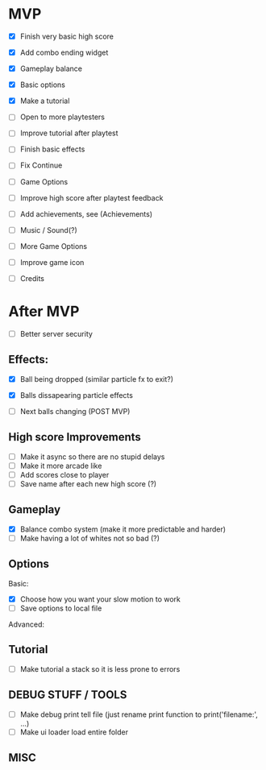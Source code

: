 MVP
====
- [x] Finish very basic high score
- [x] Add combo ending widget
- [x] Gameplay balance
- [x] Basic options
- [x] Make a tutorial

- [ ] Open to more playtesters

- [ ] Improve tutorial after playtest
- [ ] Finish basic effects
- [ ] Fix Continue
- [ ] Game Options
- [ ] Improve high score after playtest feedback
- [ ] Add achievements, see (Achievements)
- [ ] Music / Sound(?)
- [ ] More Game Options
- [ ] Improve game icon
- [ ] Credits

After MVP
=========
- [ ] Better server security

Effects:
--------
- [x] Ball being dropped (similar particle fx to exit?)
- [x] Balls dissapearing particle effects

- [ ] Next balls changing (POST MVP)


High score Improvements
-----------------------
- [ ] Make it async so there are no stupid delays
- [ ] Make it more arcade like
- [ ] Add scores close to player
- [ ] Save name after each new high score (?)

Gameplay
--------
- [x] Balance combo system (make it more predictable and harder)
- [ ] Make having a lot of whites not so bad (?)

Options
-------
Basic:
- [x] Choose how you want your slow motion to work
- [ ] Save options to local file

Advanced:

Tutorial
--------
- [ ] Make tutorial a stack so it is less prone to errors

DEBUG STUFF / TOOLS
-------------------
- [ ] Make debug print tell file (just rename print function to print('filename:', ...)
- [ ] Make ui loader load entire folder

MISC
----

